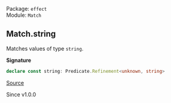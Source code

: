 Package: `effect`<br />
Module: `Match`<br />

## Match.string

Matches values of type `string`.

**Signature**

```ts
declare const string: Predicate.Refinement<unknown, string>
```

[Source](https://github.com/Effect-TS/effect/tree/main/packages/effect/src/Match.ts#L952)

Since v1.0.0